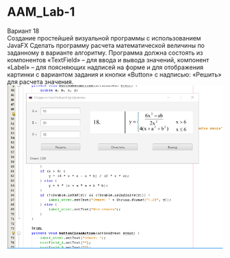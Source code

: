 # AAM_Lab-1
Вариант 18 <br />
Создание простейшей визуальной программы
с использованием JavaFX
Сделать программу расчета математической величины по заданному в варианте
алгоритму. Программа должна состоять из компонентов «TextField» – для ввода и вывода
значений, компонент «Label» – для поясняющих надписей на форме и для отображения
картинки с вариантом задания и кнопки «Button» с надписью: «Решить» для расчета
значения.
![Скрин программы](https://raw.githubusercontent.com/markosloot/AAM_Lab-1/main/1.png)
